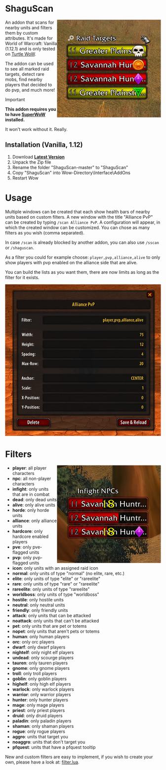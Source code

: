 # ShaguScan

<img src="./screenshots/raidtargets.jpg" float="right" align="right">

An addon that scans for nearby units and filters them by custom attributes.
It's made for World of Warcraft: Vanilla (1.12.1) and is only tested on [Turtle WoW](https://turtle-wow.org/).

The addon can be used to see all marked raid targets, detect rare mobs, find nearby players that decided to do pvp, and much more!

> [!IMPORTANT]
>
> **This addon requires you to have [SuperWoW](https://github.com/balakethelock/SuperWoW) installed.**
>
> It won't work without it. Really.

## Installation (Vanilla, 1.12)
1. Download **[Latest Version](https://github.com/shagu/ShaguScan/archive/master.zip)**
2. Unpack the Zip file
3. Rename the folder "ShaguScan-master" to "ShaguScan"
4. Copy "ShaguScan" into Wow-Directory\Interface\AddOns
5. Restart Wow

# Usage

Multiple windows can be created that each show health bars of nearby units based on custom filters. A new window with the title "Alliance PvP" can be created by typing `/scan Alliance PvP`. A configuration will appear, in which the created window can be customized. You can chose as many filters as you wish (comma separated).

In case `/scan` is already blocked by another addon, you can also use `/sscan` or `/shaguscan`.

As a filter you could for example choose: `player,pvp,alliance,alive` to only show players with pvp enabled on the alliance side that are alive.

You can build the lists as you want them, there are now limits as long as the filter for it exists.

![config](./screenshots/config.jpg)

# Filters

<img src="./screenshots/infight.jpg" float="right" align="right">

- **player**: all player characters
- **npc**: all non-player characters
- **infight**: only units that are in combat
- **dead**: only dead units
- **alive**: only alive units
- **horde**: only horde units
- **alliance**: only alliance units
- **hardcore**: only hardcore enabled players
- **pve**: only pve-flagged units
- **pvp**: only pvp-flagged units
- **icon**: only units with an assigned raid icon
- **normal**: only units of type "normal" (no elite, rare, etc.)
- **elite**: only units of type "elite" or "rareelite"
- **rare**: only units of type "rare" or "rareelite"
- **rareelite**: only units of type "rareelite"
- **worldboss**: only units of type "worldboss"
- **hostile**: only hostile units
- **neutral**: only neutral units
- **friendly**: only friendly units
- **attack**: only units that can be attacked
- **noattack**: only units that can't be attacked
- **pet**: only units that are pet or totems
- **nopet**: only units that aren't pets or totems
- **human**: only human players
- **orc**: only orc players
- **dwarf**: only dwarf players
- **nightelf**: only night elf players
- **undead**: only scourge players
- **tauren**: only tauren players
- **gnome**: only gnome players
- **troll**: only troll players
- **goblin**: only goblin players
- **highelf**: only high elf players
- **warlock**: only warlock players
- **warrior**: only warrior players
- **hunter**: only hunter players
- **mage**: only mage players
- **priest**: only priest players
- **druid**: only druid players
- **paladin**: only paladin players
- **shaman**: only shaman players
- **rogue**: only rogue players
- **aggro**: units that target you
- **noaggro**: units that don't target you
- **pfquest**: units that have a pfquest tooltip

New and custom filters are easy to implement, if you wish to create your own, please have a look at: [filter.lua](./filter.lua).
